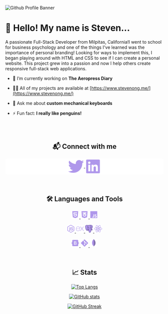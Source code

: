 ![Github Profile Banner](https://user-images.githubusercontent.com/96602332/180665018-a001d656-610d-47d2-979a-c759635af406.png)
# 👋 Hello! My name is Steven...
A passionate Full-Stack Developer from Milpitas, California!I went to school for business psychology and one of the things I've learned was the importance of personal branding! Looking for ways to implement this, I began playing around with HTML and CSS to see if I can create a personal website. This project grew into a passion and now I help others create responsive full-stack web applications.




- 🔭 I’m currently working on **The Aeropress Diary**

- 👨‍💻 All of my projects are available at [https://www.stevenong.me/](https://www.stevenong.me/)

- 💬 Ask me about **custom mechanical keyboards**

- ⚡ Fun fact: **I really like penguins!**
<br>
<br>

<h2 align="center">📬 Connect with me </h2>
<div align="center" style="background:#ffffff;border-radius:5px;">
<a href="https://twitter.com/ongstev" target="blank"><img align="center" src="https://github.com/ong-stev/ong-stev/blob/main/svg.files/twitter-brands.svg" alt="ongstev" width="10%" height="5%"/> </a>
<a href="https://linkedin.com/in/ong-stev" target="blank"><img align="center" src="https://github.com/ong-stev/ong-stev/blob/main/svg.files/linkedin-brands.svg" alt="ong-stev" width="10%" height="5%" /> </a>
</div>
<br>
<br>
<h2 align="center">🛠 Languages and Tools</h2>
<div align="center">
<a href="https://www.w3.org/html/" target="_blank" rel="noreferrer"> <img src="https://github.com/ong-stev/ong-stev/blob/main/svg.files/html5.svg" alt="html5" width="5%" height="5%"/> </a> 
<a href="https://www.w3schools.com/css/" target="_blank" rel="noreferrer"> <img src="https://github.com/ong-stev/ong-stev/blob/main/svg.files/css3-alt-brands.svg" alt="css3" width="5%" height="5%"/> </a> 
<a href="https://developer.mozilla.org/en-US/docs/Web/JavaScript" target="_blank" rel="noreferrer"> <img src="https://github.com/ong-stev/ong-stev/blob/main/svg.files/js-brands.svg" alt="javascript" width="5%" height="5%"/> </a> 
<br>
<br>
<a href="https://nodejs.org" target="_blank" rel="noreferrer"> <img src="https://github.com/ong-stev/ong-stev/blob/main/svg.files/node-js-brands.svg" alt="nodejs" width="5%" height="5%"/> </a> 
<a href="https://expressjs.com" target="_blank" rel="noreferrer"> <img src="https://github.com/ong-stev/ong-stev/blob/main/svg.files/expressjs.svg" alt="express" width="5%" height="5%"/> </a> 
<a href="https://www.postgresql.org" target="_blank" rel="noreferrer"> <img src="https://github.com/ong-stev/ong-stev/blob/main/svg.files/postgresql.svg" alt="postgresql" width="5%" height="5%"/> </a> 
<a href="https://reactjs.org/" target="_blank" rel="noreferrer"> <img src="https://github.com/ong-stev/ong-stev/blob/main/svg.files/react-brands.svg" alt="react" width="5%" height="5%"/> </a> 
<br>
<br>
<a href="https://getbootstrap.com" target="_blank" rel="noreferrer"> <img src="https://github.com/ong-stev/ong-stev/blob/main/svg.files/bootstrap-brands.svg" alt="bootstrap" width="5%" height="5%"/> </a> 
<a href="https://git-scm.com/" target="_blank" rel="noreferrer"> <img src="https://github.com/ong-stev/ong-stev/blob/main/svg.files/git-alt-brands.svg" alt="git" width="5%" height="5%"/> </a> 
<a href="https://www.mongodb.com/" target="_blank" rel="noreferrer"> <img src="https://github.com/ong-stev/ong-stev/blob/main/svg.files/mongodb-icon.svg" alt="mongodb" width="5%" height="5%"/> </a> 
</div>
<br>
<br>


<h2 align="center">📈 Stats</h2>
<div align="center">

[![Top Langs](https://github-readme-stats.vercel.app/api/top-langs?username=ong-stev&theme=tokyonight_duo&hide_border=true&layout=compact&bg_color=0d1117)](https://github.com/anuraghazra/github-readme-stats)

[![GitHub stats](https://github-readme-stats.vercel.app/api?username=ong-stev&theme=tokyonight_duo&hide_border=true&bg_color=0d1117)](https://github.com/anuraghazra/github-readme-stats)

[![GitHub Streak](http://github-readme-streak-stats.herokuapp.com?user=ong-stev&theme=tokyonight_duo&hide_border=true&background=0d1117)](https://git.io/streak-stats)
</div>
